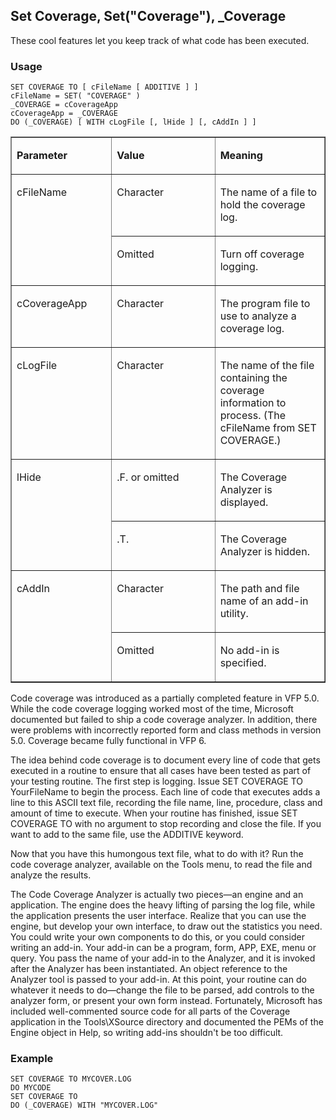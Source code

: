 ## Set Coverage, Set("Coverage"), _Coverage

These cool features let you keep track of what code has been executed.

### Usage

```foxpro
SET COVERAGE TO [ cFileName [ ADDITIVE ] ]
cFileName = SET( "COVERAGE" )
_COVERAGE = cCoverageApp
cCoverageApp = _COVERAGE
DO (_COVERAGE) [ WITH cLogFile [, lHide ] [, cAddIn ] ]
```
<table border cellspacing=0 cellpadding=0 width=100%>
<tr>
  <td width=32% valign=top>
  <p><b>Parameter</b></p>
  </td>
  <td width=23% valign=top>
  <p><b>Value</b></p>
  </td>
  <td width=45% valign=top>
  <p><b>Meaning</b></p>
  </td>
 </tr>
<tr>
  <td width=32% rowspan=2 valign=top>
  <p>cFileName</p>
  </td>
  <td width=23% valign=top>
  <p>Character</p>
  </td>
  <td width=45% valign=top>
  <p>The name of a file to hold the coverage log.</p>
  </td>
 </tr>
<tr>
  <td width=33% valign=top>
  <p>Omitted</p>
  </td>
  <td width=67% valign=top>
  <p>Turn off coverage logging.</p>
  </td>
 </tr>
<tr>
  <td width=32% valign=top>
  <p>cCoverageApp</p>
  </td>
  <td width=23% valign=top>
  <p>Character</p>
  </td>
  <td width=45% valign=top>
  <p>The program file to use to analyze a coverage log.</p>
  </td>
 </tr>
<tr>
  <td width=32% valign=top>
  <p>cLogFile </p>
  </td>
  <td width=23% valign=top>
  <p>Character</p>
  </td>
  <td width=45% valign=top>
  <p>The name of the file containing the coverage information to process. (The cFileName from SET COVERAGE.) </p>
  </td>
 </tr>
<tr>
  <td width=32% rowspan=2 valign=top>
  <p>lHide</p>
  </td>
  <td width=23% valign=top>
  <p>.F. or omitted</p>
  </td>
  <td width=45% valign=top>
  <p>The Coverage Analyzer is displayed. </p>
  </td>
 </tr>
<tr>
  <td width=33% valign=top>
  <p>.T.</p>
  </td>
  <td width=67% valign=top>
  <p>The Coverage Analyzer is hidden.</p>
  </td>
 </tr>
<tr>
  <td width=32% rowspan=2 valign=top>
  <p>cAddIn</p>
  </td>
  <td width=23% valign=top>
  <p>Character</p>
  </td>
  <td width=45% valign=top>
  <p>The path and file name of an add-in utility.</p>
  </td>
 </tr>
<tr>
  <td width=33% valign=top>
  <p>Omitted</p>
  </td>
  <td width=67% valign=top>
  <p>No add-in is specified.</p>
  </td>
 </tr>
</table>

Code coverage was introduced as a partially completed feature in VFP 5.0. While the code coverage logging worked most of the time, Microsoft documented but failed to ship a code coverage analyzer. In addition, there were problems with incorrectly reported form and class methods in version 5.0. Coverage became fully functional in VFP 6.

The idea behind code coverage is to document every line of code that gets executed in a routine to ensure that all cases have been tested as part of your testing routine. The first step is logging. Issue SET COVERAGE TO YourFileName to begin the process. Each line of code that executes adds a line to this ASCII text file, recording the file name, line, procedure, class and amount of time to execute. When your routine has finished, issue SET COVERAGE TO with no argument to stop recording and close the file. If you want to add to the same file, use the ADDITIVE keyword.

Now that you have this humongous text file, what to do with it? Run the code coverage analyzer, available on the Tools menu, to read the file and analyze the results.

The Code Coverage Analyzer is actually two pieces&mdash;an engine and an application. The engine does the heavy lifting of parsing the log file, while the application presents the user interface. Realize that you can use the engine, but develop your own interface, to draw out the statistics you need. You could write your own components to do this, or you could consider writing an add-in. Your add-in can be a program, form, APP, EXE, menu or query. You pass the name of your add-in to the Analyzer, and it is invoked after the Analyzer has been instantiated. An object reference to the Analyzer tool is passed to your add-in. At this point, your routine can do whatever it needs to do&mdash;change the file to be parsed, add controls to the analyzer form, or present your own form instead. Fortunately, Microsoft has included well-commented source code for all parts of the Coverage application in the Tools\XSource directory and documented the PEMs of the Engine object in Help, so writing add-ins shouldn't be too difficult. 

### Example

```foxpro
SET COVERAGE TO MYCOVER.LOG
DO MYCODE
SET COVERAGE TO
DO (_COVERAGE) WITH "MYCOVER.LOG"
```